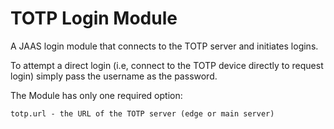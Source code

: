 # TOTP Login Module

A JAAS login module that connects to the TOTP server and initiates logins. 

To attempt a direct login (i.e, connect to the TOTP device directly to request login) simply pass the username as the password.

The Module has only one required option:

```
totp.url - the URL of the TOTP server (edge or main server)
```